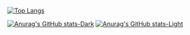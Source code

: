 [![Top Langs](https://github-readme-stats.vercel.app/api/top-langs/?username=Valraevn&layout=donut)](https://github.com/Valraevn/github-readme-stats)

[![Anurag's GitHub stats-Dark](https://github-readme-stats.vercel.app/api/top-langs/?username=Valraevn&layout=donut&theme=dark#gh-dark-mode-only)](https://github.com/Valraevn/github-readme-stats#gh-dark-mode-only)
[![Anurag's GitHub stats-Light](https://github-readme-stats.vercel.app/api?username=Valraevn&show_icons=true&theme=default#gh-light-mode-only)](https://github.com/Valraevn/github-readme-stats#gh-light-mode-only)
